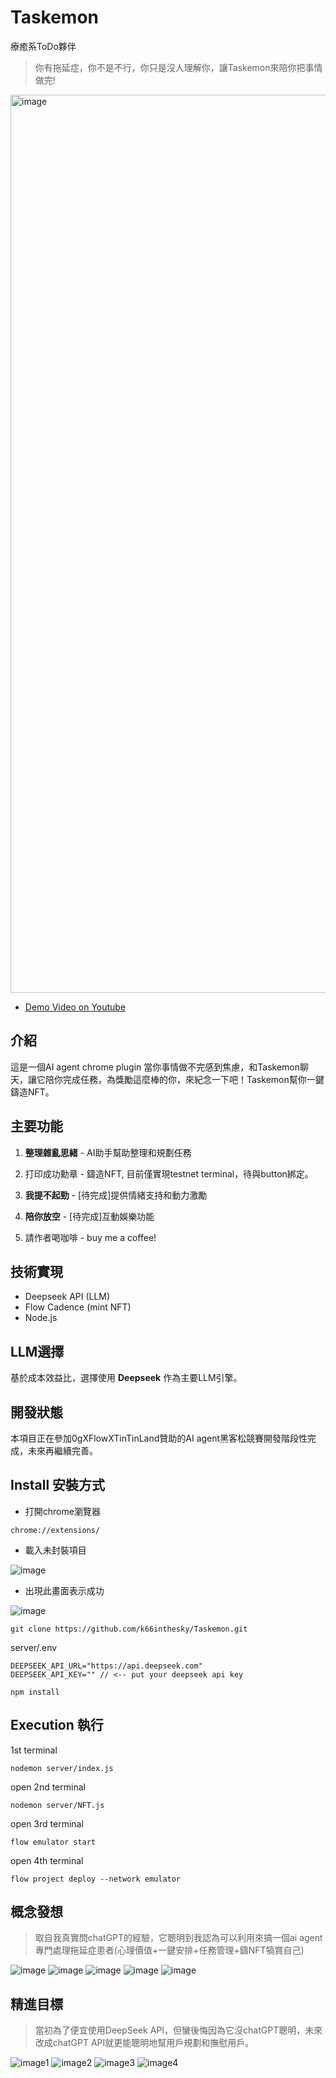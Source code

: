 # Taskemon
療癒系ToDo夥伴

> 你有拖延症，你不是不行，你只是沒人理解你，讓Taskemon來陪你把事情做完!
<img width="1437" alt="image" src="https://github.com/user-attachments/assets/5c23c957-ec40-4a7c-889a-c3a4a76c750e" />

+ [Demo Video on Youtube](https://youtu.be/M3RDVTMVDpE)


## 介紹

這是一個AI agent chrome plugin
當你事情做不完感到焦慮，和Taskemon聊天，讓它陪你完成任務，為獎勵這麼棒的你，來紀念一下吧！Taskemon幫你一鍵鑄造NFT。


## 主要功能

1. **整理雜亂思緒** - AI助手幫助整理和規劃任務
2. 打印成功勳章 - 鑄造NFT, 目前僅實現testnet terminal，待與button綁定。

3. **我提不起勁** - [待完成]提供情緒支持和動力激勵
4. **陪你放空** - [待完成]互動娛樂功能
5. 請作者喝咖啡 - buy me a coffee!

## 技術實現
- Deepseek API (LLM)
- Flow Cadence (mint NFT)
- Node.js

## LLM選擇
基於成本效益比，選擇使用 **Deepseek** 作為主要LLM引擎。

## 開發狀態
本項目正在參加0gXFlowXTinTinLand贊助的AI agent黑客松競賽開發階段性完成，未來再繼續完善。

## Install 安裝方式

+ 打開chrome瀏覽器
```
chrome://extensions/
```
+ 載入未封裝項目
  
![image](https://github.com/user-attachments/assets/f274bc83-cbd3-4857-a7ee-c601ebbc5387)

+ 出現此畫面表示成功

![image](https://github.com/user-attachments/assets/33cc0b44-5391-4719-99e4-0bbe9084a011)

```
git clone https://github.com/k66inthesky/Taskemon.git
```

server/.env
```
DEEPSEEK_API_URL="https://api.deepseek.com"
DEEPSEEK_API_KEY="" // <-- put your deepseek api key
```

```
npm install
```

## Execution 執行

1st terminal
```
nodemon server/index.js
```

open 2nd terminal
```
nodemon server/NFT.js
```

open 3rd terminal
```
flow emulator start
```

open 4th terminal
```
flow project deploy --network emulator
```

## 概念發想
> 取自我真實問chatGPT的經驗，它聰明到我認為可以利用來搞一個ai agent專門處理拖延症患者(心理價值+一鍵安排+任務管理+鑄NFT犒賞自己)

![image](https://github.com/user-attachments/assets/b045fb44-a111-481d-bd70-fc0ab75a42db)
![image](https://github.com/user-attachments/assets/7972a383-e5c1-481e-a072-fd1eb0450d01)
![image](https://github.com/user-attachments/assets/ff1dab7d-e327-4ccf-8ca7-de4022e1675c)
![image](https://github.com/user-attachments/assets/cb92883f-de3e-4e3e-b206-a80dfb00d603)
![image](https://github.com/user-attachments/assets/cf87a45e-7f86-40cb-b0f2-34785ba1c3fa)



## 精進目標
> 當初為了便宜使用DeepSeek API，但蠻後悔因為它沒chatGPT聰明，未來改成chatGPT API就更能聰明地幫用戶規劃和撫慰用戶。

![image1](https://github.com/user-attachments/assets/cfeb2a18-b496-4b8a-a159-dc2bd06b3775)
![image2](https://github.com/user-attachments/assets/3ea7f2dd-b8c1-4474-80e7-6854324be2cd)
![image3](https://github.com/user-attachments/assets/28e43d9d-b2b8-4dcd-9bc2-2e16fccfbab6)
![image4](https://github.com/user-attachments/assets/5843e793-2607-4003-a4f1-4f304e31a98f)

